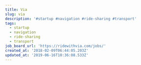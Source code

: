 ```yaml
---
title: Via
slug: via
description: '#startup #navigation #ride-sharing #transport'
tags:
  - startup
  - navigation
  - ride-sharing
  - transport
job_board_url: 'https://ridewithvia.com/jobs/'
created_at: '2018-02-09T06:44:05.203Z'
updated_at: '2019-06-16T10:36:08.533Z'
---
```


